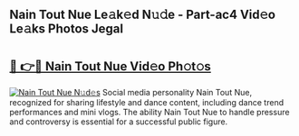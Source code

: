## Nain Tout Nue Le𝚊k𝚎d N𝚞𝚍e - Part-ac4 Vid𝚎o Le𝚊ks Photos Jegal

# <h2><a href="http://fb6spt.evod.top/?m=Nain+Tout+Nue">🔗 👉🔴 Nain Tout Nue Vid𝚎o Ph𝚘t𝚘s</a></h2>

[![Nain Tout Nue N𝚞d𝚎s](https://i.imgur.com/8V9OHl7.gif)](http://fb6spt.evod.top/?m=Nain+Tout+Nue)
Social media personality Nain Tout Nue, recognized for sharing lifestyle and dance content, including dance trend performances and mini vlogs. The ability Nain Tout Nue to handle pressure and controversy is essential for a successful public figure. 
